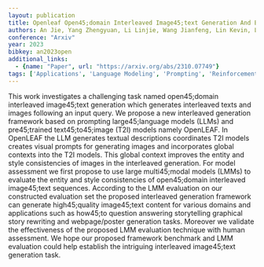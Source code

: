 ```yaml
---
layout: publication
title: Openleaf Open45;domain Interleaved Image45;text Generation And Evaluation
authors: An Jie, Yang Zhengyuan, Li Linjie, Wang Jianfeng, Lin Kevin, Liu Zicheng, Wang Lijuan, Luo Jiebo
conference: "Arxiv"
year: 2023
bibkey: an2023open
additional_links:
  - {name: "Paper", url: "https://arxiv.org/abs/2310.07749"}
tags: ['Applications', 'Language Modeling', 'Prompting', 'Reinforcement Learning', 'Tools']
---
```

This work investigates a challenging task named open45;domain interleaved image45;text generation which generates interleaved texts and images following an input query. We propose a new interleaved generation framework based on prompting large45;language models (LLMs) and pre45;trained text45;to45;image (T2I) models namely OpenLEAF. In OpenLEAF the LLM generates textual descriptions coordinates T2I models creates visual prompts for generating images and incorporates global contexts into the T2I models. This global context improves the entity and style consistencies of images in the interleaved generation. For model assessment we first propose to use large multi45;modal models (LMMs) to evaluate the entity and style consistencies of open45;domain interleaved image45;text sequences. According to the LMM evaluation on our constructed evaluation set the proposed interleaved generation framework can generate high45;quality image45;text content for various domains and applications such as how45;to question answering storytelling graphical story rewriting and webpage/poster generation tasks. Moreover we validate the effectiveness of the proposed LMM evaluation technique with human assessment. We hope our proposed framework benchmark and LMM evaluation could help establish the intriguing interleaved image45;text generation task.
